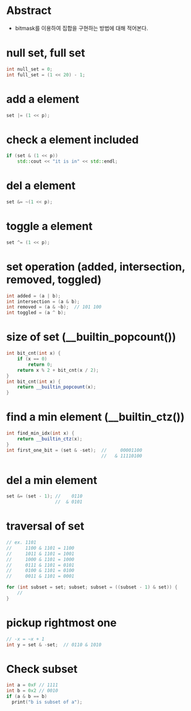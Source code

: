 # Abstract

- bitmask를 이용하여 집합을 구현하는 방법에 대해 적어본다.

# null set, full set

```cpp
int null_set = 0;
int full_set = (1 << 20) - 1;
```

# add a element

```cpp
set |= (1 << p);
```

# check a element included

```cpp
if (set & (1 << p))
    std::cout << "it is in" << std::endl;
```

# del a element

```cpp
set &= ~(1 << p);
```

# toggle a element

```cpp
set ^= (1 << p);
```

# set operation (added, intersection, removed, toggled)

```cpp
int added = (a | b);
int intersection = (a & b);
int removed = (a & ~b);  // 101 100
int toggled = (a ^ b);
```

# size of set (__builtin_popcount())

```cpp
int bit_cnt(int x) {
    if (x == 0) 
        return 0;
    return x % 2 + bit_cnt(x / 2);
}
int bit_cnt(int x) {
    return __builtin_popcount(x);
}
```

# find a min element (__builtin_ctz())

```cpp
int find_min_idx(int x) {
    return __builtin_ctz(x);
}
int first_one_bit = (set & -set);  //     00001100
                                   //   & 11110100
```

# del a min element

```cpp
set &= (set - 1); //    0110 
                  //  & 0101
```

# traversal of set

```cpp
// ex. 1101
//     1100 & 1101 = 1100
//     1011 & 1101 = 1001
//     1000 & 1101 = 1000
//     0111 & 1101 = 0101
//     0100 & 1101 = 0100
//     0011 & 1101 = 0001

for (int subset = set; subset; subset = ((subset - 1) & set)) {
    //
}
```

# pickup rightmost one

```cpp
// -x = ~x + 1
int y = set & -set;  // 0110 & 1010
```

# Check subset

```cpp
int a = 0xF // 1111
int b = 0x2 // 0010
if (a & b == b)
  print("b is subset of a");  
```
